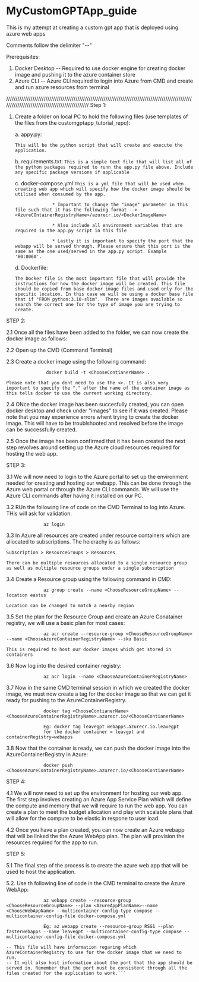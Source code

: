 # MyCustomGPTApp_guide
This is my attempt at creating a custom gpt app that is deployed using azure web apps 

Comments follow the delimiter "--"

Prerequisites: 
1. Docker Desktop --  Required to use docker engine for creating docker image and pushing it to the azure container store
2. Azure CLI      --  Azure CLI required to login into Azure from CMD and create and run azure resources from terminal

///////////////////////////////////////////////////////////////////////////////////////////////////////////////////////////////////////////////
Step 1:
1. Create a folder on local PC to hold the following files (use templates of the files from the customgptapp_tutorial_repo):
   
   a. appy.py:
   
   ```This will be the python script that will create and execute the application.```
   
   b. requirements.txt:
   ```This is a simple text file that will list all of the python packages required to runn the app.py file above. Include any specific package versions if applicable```
   
   c. docker-compose.yml
   ```This is a yml file that will be used when creating web app which will specify how the docker image should be utilised when consumed by the app.```
   
                     * Important to change the "image" parameter in this file such that it has the following format --> <AzureCOntainerRegistryName>/azurecr.io/<DockerImageName>
                        
                     * Also include all environment variables that are required in the app.py script in this file
                        
                     * Lastly it is important to specify the port that the webapp will be served through. Please ensure that this port is the same as the one used/served in the app.py script. Example '80:8060'.
   
   d. Dockerfile:
   
   ```The Docker file is the most important file that will provide the instructions for how the docker image will be created. This file should be copied from base docker image files and used only for the specific location. In this case we will be using a docker base file that if "FROM python:3.10-slim".  There are images available so search the correct one for the type of image you are trying to create.```

STEP 2:

2.1 Once all the files have been added to the folder, we can now create the docker image as follows:

2.2 Open up the CMD (Command Terminal)

2.3 Create a docker image using the following command:

                   docker build -t <ChooseContianerName> .      
    
```Please note that you dont need to use the <>. It is also very important to specify the "." after the name of the container image as this tells docker to use the current working directory.```

2.4 ONce the docker image has been succesfully created, you can open docker desktop and check under "images" to see if it was created. Please note that you may experience errors whent trying to create the docker image. This will have to be troublshooted and resolved before the image can be successfully created. 

2.5 Once the image has been confirmed that it has been created the next step revolves around setting up the Azure cloud resources required for hosting the web app. 

STEP 3:

3.1 We will now need to login to the Azure portal to set up the environment needed for creating and hosting our webapp. This can be done through the Azure web portal or through the Azure CLI commands. We will use the Azure CLI commands after having it installed on our PC.

3.2 RUn the following line of code on the CMD Terminal to log into Azure. THis will ask for validation.

                  az login

3.3 In Azure all resources are created under resource containers which are allocated to subscriptions. The heierachy is as follows:

```Subscription > ResourceGroups > Resources```

```There can be multiple resources allocated to a single resource group as well as multiple resource groups under a single subscription```

3.4 Create a Resource group using the following command in CMD:

                  az group create --name <ChooseResourceGroupName> --location eastus

```Location can be changed to match a nearby region```

3.5 Set the plan for the Resource Group and create an Azure Conatainer registry, we will use a basic plan for most cases:

                  az acr create --resource-group <ChooseResourceGroupName> --name <ChooseAzureContainerRegistryName> --sku Basic

```This is required to host our docker images which get stored in containers```
   
3.6 Now log into the desired container registry:

                  az acr login --name <ChooseAzureContainerRegistryName>

3.7 Now in the same CMD terminal session in which we created the docker image, we must now create a tag for the docker image so that we can get it ready for pushing to the AzureContainerRegistry.

                  docker tag <ChooseContianerName>  <ChooseAzureContainerRegistryName>.azurecr.io/<ChooseContianerName>

                  Eg: docker tag leavegpt webapps.azurecr.io.leavegpt
                  for the docker container = leavgpt and containerRegistry=webapps

3.8 Now that the container is ready, we can push the docker image into the AzureContainerRegistry in Azure:

                  docker push <ChooseAzureContainerRegistryName>.azurecr.io/<ChooseContianerName>

STEP 4: 

4.1 We will now need to set up the environment for hosting our web app. The first step involves creating an Azure App Service Plan which will define the compute and memory that we will require to run the web app. You can create a plan to meet the budget allocation and play with scalable plans that will allow for the compute to be elastic in respone to user load. 

4.2 Once you have a plan created, you can now create an Azure webapp that will be linked the the Azure WebApp plan. The plan will provision the resources required for the app to run. 

STEP 5:

5.1 The final step of the process is to create the azure web app that will be used to host the application.

5.2. Use th following line of code in the CMD terminal to create the Azure WebApp: 

                  az webapp create --resource-group <ChooseResourceGroupName> --plan <AzureAppPlanName>--name <ChooseWebAppName> --multicontainer-config-type compose --multicontainer-config-file docker-compose.yml

                  Eg: az webapp create --resource-group RSG1 --plan fasterwebapps --name leavegpt --multicontainer-config-type compose --multicontainer-config-file docker-compose.yml
```-- The above line of code will reference the "docker-compose.yml" file in the directory folder to get the settings on how the file should be created. 
-- This file will have information regaring which AzureContainerRegistry to use for the docker image that we need to run.
-- It will also host information about the port that the app should be served in. Remember that the port must be consistent through all the files created for the application to work.```


   
   
   






    




